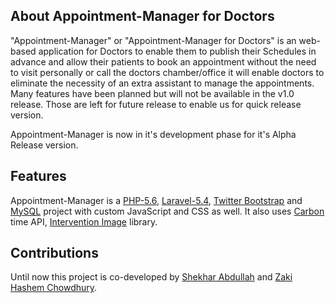 
## About Appointment-Manager for Doctors

"Appointment-Manager" or "Appointment-Manager for Doctors" is an web-based application for Doctors to enable them to publish their
Schedules in advance and allow their patients to book an appointment without the need to visit personally or call the doctors 
chamber/office it will enable doctors to eliminate the necessity of an extra assistant to manage the appointments. Many features
have been planned but will not be available in the v1.0 release. Those are left for future release to enable us for quick release 
version.

Appointment-Manager is now in it's development phase for it's Alpha Release version.


## Features

Appointment-Manager is a [PHP-5.6](http://php.net), [Laravel-5.4](http://laravel.com), [Twitter Bootstrap](https://getbootstrap.com) and [MySQL](https://www.mysql.com) project with custom JavaScript and CSS as well. 
It also uses [Carbon](http://carbon.nesbot.com) time API, [Intervention Image](http://image.intervention.io) library.

## Contributions

Until now this project is co-developed by [Shekhar Abdullah](https://github.com/ShekharUllah06/) and [Zaki Hashem Chowdhury](https://github.com/zaki-hashem-chow/).
